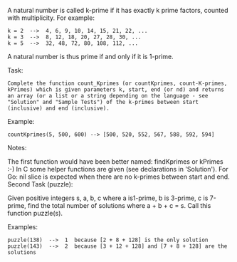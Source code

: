 A natural number is called k-prime if it has exactly k prime factors, counted with multiplicity. For example:
```
k = 2  -->  4, 6, 9, 10, 14, 15, 21, 22, ...
k = 3  -->  8, 12, 18, 20, 27, 28, 30, ...
k = 5  -->  32, 48, 72, 80, 108, 112, ...
```
A natural number is thus prime if and only if it is 1-prime.

Task:
```
Complete the function count_Kprimes (or countKprimes, count-K-primes, kPrimes) which is given parameters k, start, end (or nd) and returns an array (or a list or a string depending on the language - see "Solution" and "Sample Tests") of the k-primes between start (inclusive) and end (inclusive).
```
Example:
```
countKprimes(5, 500, 600) --> [500, 520, 552, 567, 588, 592, 594]
```
Notes:

The first function would have been better named: findKprimes or kPrimes :-)
In C some helper functions are given (see declarations in 'Solution').
For Go: nil slice is expected when there are no k-primes between start and end.
Second Task (puzzle):

Given positive integers s, a, b, c where a is1-prime, b is 3-prime, c is 7-prime, find the total number of solutions where a + b + c = s. Call this function puzzle(s).

Examples:
```
puzzle(138)  -->  1  because [2 + 8 + 128] is the only solution
puzzle(143)  -->  2  because [3 + 12 + 128] and [7 + 8 + 128] are the solutions
```